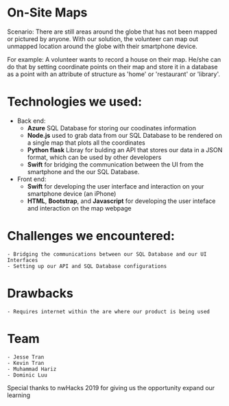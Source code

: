# On-Site Maps

Scenario: There are still areas around the globe that has not been mapped or pictured by anyone. With our solution, the volunteer can map out unmapped location around the globe with their smartphone device.

For example: A volunteer wants to record a house on their map. He/she can do that by setting coordinate points on their map and store it in a database as a point with an attribute of structure as 'home' or 'restaurant' or 'library'.

# Technologies we used:
  - Back end: 
    - **Azure** SQL Database for storing our coodinates information 
    - **Node.js** used to grab data from our SQL Database to be rendered on a single map that plots all the coordinates
    - **Python flask** Libray for bulding an API that stores our data in a JSON format, which can be used by other developers
    - **Swift** for bridging the communication between the UI from the smartphone and the our SQL Database.
  - Front end:
    - **Swift** for developing the user interface and interaction on your smartphone device (an iPhone)
    - **HTML**, **Bootstrap**, and **Javascript** for developing the user inteface and interaction on the map webpage

# Challenges we encountered:
    - Bridging the communications between our SQL Database and our UI Interfaces
    - Setting up our API and SQL Database configurations
    
# Drawbacks
    - Requires internet within the are where our product is being used

# Team
    - Jesse Tran
    - Kevin Tran
    - Muhammad Hariz
    - Dominic Luu
    
Special thanks to nwHacks 2019 for giving us the opportunity expand our learning
